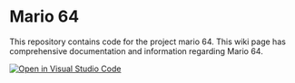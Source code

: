 # Mario 64

This repository contains code for the project mario 64. This wiki page has comprehensive documentation and information regarding Mario 64.

[![Open in Visual Studio Code](https://classroom.github.com/assets/open-in-vscode-2e0aaae1b6195c2367325f4f02e2d04e9abb55f0b24a779b69b11b9e10269abc.svg)](https://classroom.github.com/online_ide?assignment_repo_id=16404020&assignment_repo_type=AssignmentRepo)
